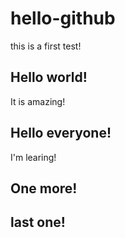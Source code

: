 # hello-github
this is a first test!
## Hello world!
It is amazing!
## Hello everyone!
I'm learing!
## One more!
## last one!
